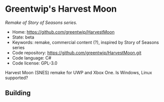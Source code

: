 # Greentwip's Harvest Moon

_Remake of Story of Seasons series._

- Home: https://github.com/greentwip/HarvestMoon
- State: beta
- Keywords: remake, commercial content (?), inspired by Story of Seasons series
- Code repository: https://github.com/greentwip/HarvestMoon.git
- Code language: C#
- Code license: GPL-3.0

Harvest Moon (SNES) remake for UWP and Xbox One. Is Windows, Linux supported?

## Building
